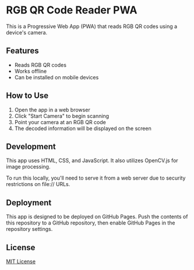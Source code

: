 # RGB QR Code Reader PWA

This is a Progressive Web App (PWA) that reads RGB QR codes using a device's camera.

## Features

- Reads RGB QR codes
- Works offline
- Can be installed on mobile devices

## How to Use

1. Open the app in a web browser
2. Click "Start Camera" to begin scanning
3. Point your camera at an RGB QR code
4. The decoded information will be displayed on the screen

## Development

This app uses HTML, CSS, and JavaScript. It also utilizes OpenCV.js for image processing.

To run this locally, you'll need to serve it from a web server due to security restrictions on file:// URLs.

## Deployment

This app is designed to be deployed on GitHub Pages. Push the contents of this repository to a GitHub repository, then enable GitHub Pages in the repository settings.

## License

[MIT License](LICENSE)
